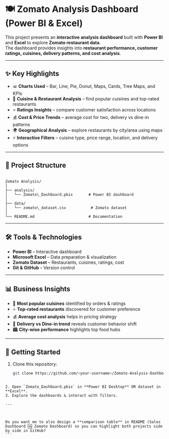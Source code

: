 
# 🍽️ Zomato Analysis Dashboard (Power BI & Excel)

This project presents an **interactive analysis dashboard** built with **Power BI** and **Excel** to explore **Zomato restaurant data**.  
The dashboard provides insights into **restaurant performance, customer ratings, cuisines, delivery patterns, and cost analysis**.  

---

## ✨ Key Highlights
- 📊 **Charts Used** – Bar, Line, Pie, Donut, Maps, Cards, Tree Maps, and KPIs  
- 🍴 **Cuisine & Restaurant Analysis** – find popular cuisines and top-rated restaurants  
- ⭐ **Ratings Insights** – compare customer satisfaction across locations  
- 💰 **Cost & Price Trends** – average cost for two, delivery vs dine-in patterns  
- 🌍 **Geographical Analysis** – explore restaurants by city/area using maps  
- ⚡ **Interactive Filters** – cuisine type, price range, location, and delivery options  

---

## 📂 Project Structure
```

Zomato Analysis/
│
├── analysis/
│   └── Zomato\_Dashboard.pbix       # Power BI dashboard
│
├── data/
│   └── zomato\_dataset.csv           # Zomato dataset
│
└── README.md                        # Documentation

````

---


## 🛠️ Tools & Technologies
- **Power BI** – Interactive dashboard  
- **Microsoft Excel** – Data preparation & visualization  
- **Zomato Dataset** – Restaurants, cuisines, ratings, cost  
- **Git & GitHub** – Version control  

---

## 📊 Business Insights
- 🍕 **Most popular cuisines** identified by orders & ratings  
- ⭐ **Top-rated restaurants** discovered for customer preference  
- 💰 **Average cost analysis** helps in pricing strategy  
- 🚚 **Delivery vs Dine-in trend** reveals customer behavior shift  
- 🏙️ **City-wise performance** highlights top food hubs  

---

## 🚀 Getting Started
1. Clone this repository:
   ```bash
   git clone https://github.com/<your-username>/Zomato-Analysis-Dashboard.git
````

2. Open `Zomato_Dashboard.pbix` in **Power BI Desktop** OR dataset in **Excel**.
3. Explore the dashboards & interact with filters.

---



Do you want me to also design a **comparison table** in README (Sales Dashboard 🆚 Zomato Dashboard) so you can highlight both projects side by side in GitHub?
```
